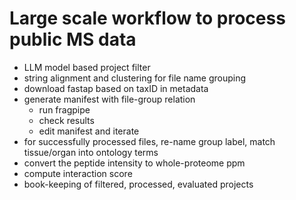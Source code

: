 # Large scale workflow to process public MS data
 - LLM model based project filter
 - string alignment and clustering for file name grouping
 - download fastap based on taxID in metadata
 - generate manifest with file-group relation
    - run fragpipe
    - check results
    - edit manifest and iterate
 - for successfully processed files, re-name group label, match tissue/organ into ontology terms
 - convert the peptide intensity to whole-proteome ppm 
 - compute interaction score
 - book-keeping of filtered, processed, evaluated projects